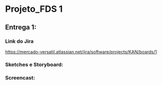 # Projeto_FDS 1

## Entrega 1:
### Link do Jira
https://mercado-versatil.atlassian.net/jira/software/projects/KAN/boards/1

### Sketches e Storyboard:

### Screencast:

